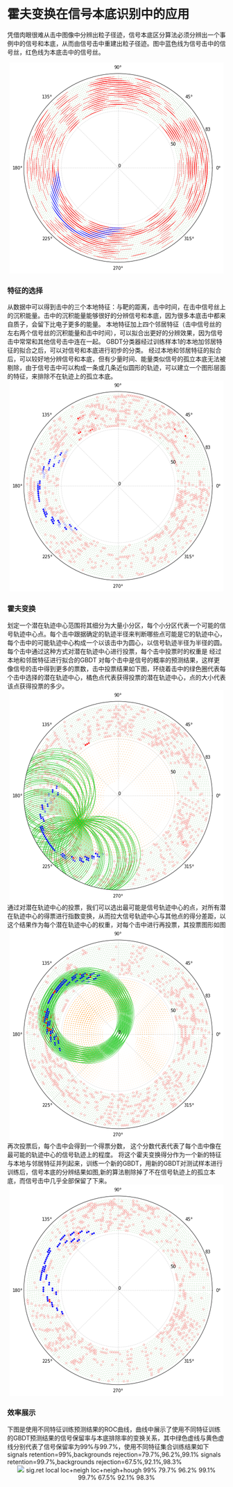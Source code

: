 # 霍夫变换在信号本底识别中的应用
凭借肉眼很难从击中图像中分辨出粒子径迹，信号本底区分算法必须分辨出一个事例中的信号和本底，从而由信号击中重建出粒子径迹。图中蓝色线为信号击中的信号丝，红色线为本底击中的信号丝。
<div align=center><img alt="信号与本底信号丝的显示" src="https://github.com/IhepML/HoughTransform/blob/master/image/signals_backgrounds.png"></div>
<h3>特征的选择</h3>
从数据中可以得到击中的三个本地特征：与靶的距离，击中时间，在击中信号丝上的沉积能量。击中的沉积能量能够很好的分辨信号和本底，因为很多本底击中都来自质子，会留下比电子更多的能量。
本地特征加上四个邻居特征（击中信号丝的左右两个信号丝的沉积能量和击中时间），可以拟合出更好的分辨效果，因为信号击中常常和其他信号击中连在一起。
GBDT分类器经过训练样本1的本地加邻居特征的拟合之后，可以对信号和本底进行初步的分类。
经过本地和邻居特征的拟合后，可以较好地分辨信号和本底，但有少量时间、能量类似信号的孤立本底无法被剔除，由于信号击中可以构成一条或几条近似圆形的轨迹，可以建立一个图形层面的特征，来排除不在轨迹上的孤立本底。
<div align=center><img src="https://github.com/IhepML/HoughTransform/blob/master/image/after_local_neigh.png"></div>
<h3>霍夫变换</h3>
划定一个潜在轨迹中心范围将其细分为大量小分区，每个小分区代表一个可能的信号轨迹中心点。每个击中跟据确定的轨迹半径来判断哪些点可能是它的轨迹中心，每个击中的可能轨迹中心构成一个以该击中为圆心，以信号轨迹半径为半径的圆。每个击中通过这种方式对潜在轨迹中心进行投票，每个击中投票时的权重是 经过本地和邻居特征进行拟合的GBDT 对每个击中是信号的概率的预测结果，这样更像信号的击中得到更多的票数，击中投票结果如下图，环绕着击中的绿色圈代表每个击中选择的潜在轨迹中心，橘色点代表获得投票的潜在轨迹中心，点的大小代表该点获得投票的多少。
<div align=center><img src="https://github.com/IhepML/HoughTransform/blob/master/image/circle_by_signals.png"></div>
通过对潜在轨迹中心的投票，我们可以选出最可能是信号轨迹中心的点，对所有潜在轨迹中心的得票进行指数变换，从而拉大信号轨迹中心与其他点的得分差距，以这个结果作为每个潜在轨迹中心的权重，对每个击中进行再投票，其投票图形如图
<div align=center><img src="https://github.com/IhepML/HoughTransform/blob/master/image/circle_by_trackcenters.png"></div>
再次投票后，每个击中会得到一个得票分数， 这个分数代表代表了每个击中像在最可能的轨迹中心的信号轨迹上的程度。
将这个霍夫变换得分作为一个新的特征与本地与邻居特征并列起来，训练一个新的GBDT，用新的GBDT对测试样本进行训练后，信号本底的分辨结果如图,新的算法剔除掉了不在信号轨迹上的孤立本底，而信号击中几乎全部保留了下来。
<div align=center><img src="https://github.com/IhepML/HoughTransform/blob/master/image/after_houghtransform.png"></div>
<h3>效率展示</h3>
下图是使用不同特征训练预测结果的ROC曲线，曲线中展示了使用不同特征训练的GBDT预测结果的信号保留率与本底排除率的变换关系，其中绿色虚线与黄色虚线分别代表了信号保留率为99%与99.7%，使用不同特征集合训练结果如下
signals retention=99%,backgrounds rejection=79.7%,96.2%,99.1%
signals retention=99.7%,backgrounds rejection=67.5%,92.1%,98.3%
<div align=center><img src="https://github.com/IhepML/HoughTransform/blob/master/image/roc_curve.png></div>
<table align=center border="1" cellspacing="0">
    <tr>
        <td width="60">sig.ret</td>
        <td width="60">local</td>
        <td wodth="60">loc+neigh</td>
        <td width="60">loc+neigh+hough</td>
    </tr>
    <tr>
        <td>99%</td>
        <td>79.7%</td>
        <td>96.2%</td>
        <td>99.1%</td>
    </tr>
    <tr>
        <td>99.7%</td>
        <td>67.5%</td>
        <td>92.1%</td>
        <td>98.3%</td>
    </tr>
</table>
